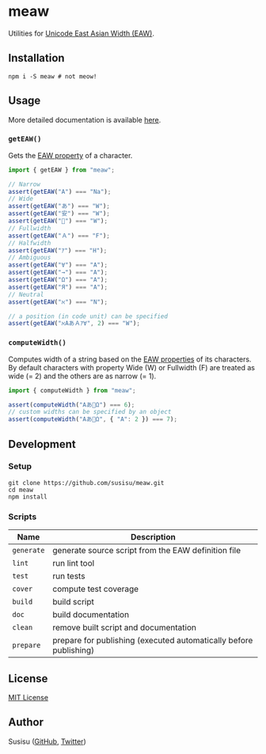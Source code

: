 # meaw
Utilities for [Unicode East Asian Width (EAW)](http://www.unicode.org/reports/tr11/).

## Installation
``` shell
npm i -S meaw # not meow!
```

## Usage
More detailed documentation is available [here](https://doc.esdoc.org/github.com/susisu/meaw/).

### `getEAW()`
Gets the [EAW property](http://www.unicode.org/reports/tr11/) of a character.

``` javascript
import { getEAW } from "meaw";

// Narrow
assert(getEAW("A") === "Na");
// Wide
assert(getEAW("あ") === "W");
assert(getEAW("安") === "W");
assert(getEAW("🍣") === "W");
// Fullwidth
assert(getEAW("Ａ") === "F");
// Halfwidth
assert(getEAW("ｱ") === "H");
// Ambiguous
assert(getEAW("∀") === "A");
assert(getEAW("→") === "A");
assert(getEAW("Ω") === "A");
assert(getEAW("Я") === "A");
// Neutral
assert(getEAW("ℵ") === "N");

// a position (in code unit) can be specified
assert(getEAW("ℵAあＡｱ∀", 2) === "W");
```

### `computeWidth()`
Computes width of a string based on the [EAW properties](http://www.unicode.org/reports/tr11/) of its characters.
By default characters with property Wide (W) or Fullwidth (F) are treated as wide (= 2) and the others are as narrow (= 1).

``` javascript
import { computeWidth } from "meaw";

assert(computeWidth("Aあ🍣Ω") === 6);
// custom widths can be specified by an object
assert(computeWidth("Aあ🍣Ω", { "A": 2 }) === 7);
```

## Development
### Setup
``` shell
git clone https://github.com/susisu/meaw.git
cd meaw
npm install
```

### Scripts
|    Name    |                            Description                            |
| ---------- | ----------------------------------------------------------------- |
| `generate` | generate source script from the EAW definition file               |
| `lint`     | run lint tool                                                     |
| `test`     | run tests                                                         |
| `cover`    | compute test coverage                                             |
| `build`    | build script                                                      |
| `doc`      | build documentation                                               |
| `clean`    | remove built script and documentation                             |
| `prepare`  | prepare for publishing (executed automatically before publishing) |

## License
[MIT License](http://opensource.org/licenses/mit-license.php)

## Author
Susisu ([GitHub](https://github.com/susisu), [Twitter](https://twitter.com/susisu2413))
